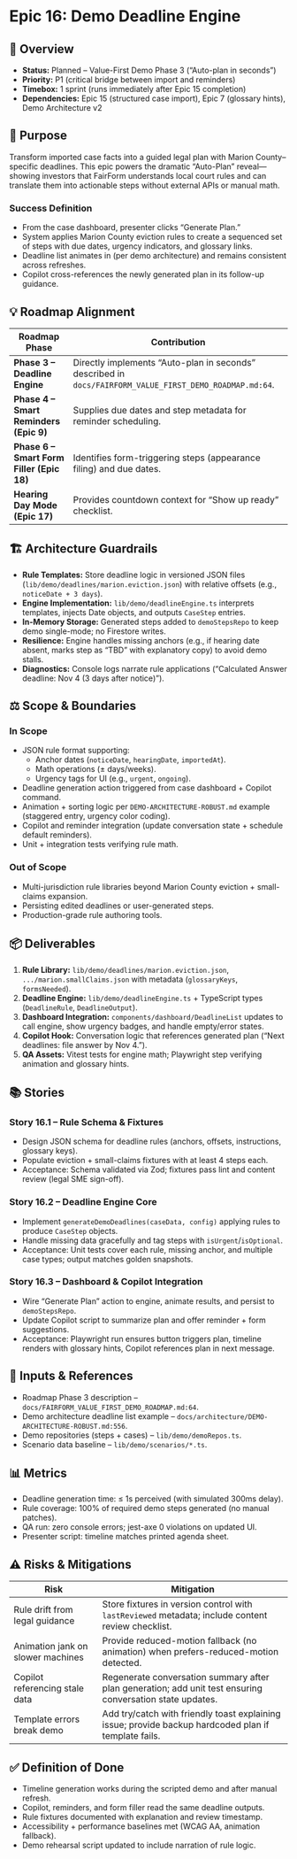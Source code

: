 # Epic 16: Demo Deadline Engine

## 🧭 Overview

- **Status:** Planned – Value-First Demo Phase 3 (“Auto-plan in seconds”)
- **Priority:** P1 (critical bridge between import and reminders)
- **Timebox:** 1 sprint (runs immediately after Epic 15 completion)
- **Dependencies:** Epic 15 (structured case import), Epic 7 (glossary hints), Demo Architecture v2

## 🎯 Purpose

Transform imported case facts into a guided legal plan with Marion County–specific deadlines. This epic powers the dramatic “Auto-Plan” reveal—showing investors that FairForm understands local court rules and can translate them into actionable steps without external APIs or manual math.

### Success Definition

- From the case dashboard, presenter clicks “Generate Plan.”
- System applies Marion County eviction rules to create a sequenced set of steps with due dates, urgency indicators, and glossary links.
- Deadline list animates in (per demo architecture) and remains consistent across refreshes.
- Copilot cross-references the newly generated plan in its follow-up guidance.

## 💡 Roadmap Alignment

| Roadmap Phase | Contribution |
| ------------- | ------------ |
| **Phase 3 – Deadline Engine** | Directly implements “Auto-plan in seconds” described in `docs/FAIRFORM_VALUE_FIRST_DEMO_ROADMAP.md:64`. |
| **Phase 4 – Smart Reminders (Epic 9)** | Supplies due dates and step metadata for reminder scheduling. |
| **Phase 6 – Smart Form Filler (Epic 18)** | Identifies form-triggering steps (appearance filing) and due dates. |
| **Hearing Day Mode (Epic 17)** | Provides countdown context for “Show up ready” checklist. |

## 🏗️ Architecture Guardrails

- **Rule Templates:** Store deadline logic in versioned JSON files (`lib/demo/deadlines/marion.eviction.json`) with relative offsets (e.g., `noticeDate + 3 days`).
- **Engine Implementation:** `lib/demo/deadlineEngine.ts` interprets templates, injects Date objects, and outputs `CaseStep` entries.
- **In-Memory Storage:** Generated steps added to `demoStepsRepo` to keep demo single-mode; no Firestore writes.
- **Resilience:** Engine handles missing anchors (e.g., if hearing date absent, marks step as “TBD” with explanatory copy) to avoid demo stalls.
- **Diagnostics:** Console logs narrate rule applications (“Calculated Answer deadline: Nov 4 (3 days after notice)”).

## ⚖️ Scope & Boundaries

### In Scope
- JSON rule format supporting:
  - Anchor dates (`noticeDate`, `hearingDate`, `importedAt`).
  - Math operations (± days/weeks).
  - Urgency tags for UI (e.g., `urgent`, `ongoing`).
- Deadline generation action triggered from case dashboard + Copilot command.
- Animation + sorting logic per `DEMO-ARCHITECTURE-ROBUST.md` example (staggered entry, urgency color coding).
- Copilot and reminder integration (update conversation state + schedule default reminders).
- Unit + integration tests verifying rule math.

### Out of Scope
- Multi-jurisdiction rule libraries beyond Marion County eviction + small-claims expansion.
- Persisting edited deadlines or user-generated steps.
- Production-grade rule authoring tools.

## 📦 Deliverables

1. **Rule Library:** `lib/demo/deadlines/marion.eviction.json`, `.../marion.smallClaims.json` with metadata (`glossaryKeys`, `formsNeeded`).
2. **Deadline Engine:** `lib/demo/deadlineEngine.ts` + TypeScript types (`DeadlineRule`, `DeadlineOutput`).
3. **Dashboard Integration:** `components/dashboard/DeadlineList` updates to call engine, show urgency badges, and handle empty/error states.
4. **Copilot Hook:** Conversation logic that references generated plan (“Next deadlines: file answer by Nov 4.”).
5. **QA Assets:** Vitest tests for engine math; Playwright step verifying animation and glossary hints.

## 📚 Stories

### Story 16.1 – Rule Schema & Fixtures
- Design JSON schema for deadline rules (anchors, offsets, instructions, glossary keys).
- Populate eviction + small-claims fixtures with at least 4 steps each.
- Acceptance: Schema validated via Zod; fixtures pass lint and content review (legal SME sign-off).

### Story 16.2 – Deadline Engine Core
- Implement `generateDemoDeadlines(caseData, config)` applying rules to produce `CaseStep` objects.
- Handle missing data gracefully and tag steps with `isUrgent`/`isOptional`.
- Acceptance: Unit tests cover each rule, missing anchor, and multiple case types; output matches golden snapshots.

### Story 16.3 – Dashboard & Copilot Integration
- Wire “Generate Plan” action to engine, animate results, and persist to `demoStepsRepo`.
- Update Copilot script to summarize plan and offer reminder + form suggestions.
- Acceptance: Playwright run ensures button triggers plan, timeline renders with glossary hints, Copilot references plan in next message.

## 🔗 Inputs & References

- Roadmap Phase 3 description – `docs/FAIRFORM_VALUE_FIRST_DEMO_ROADMAP.md:64`.
- Demo architecture deadline list example – `docs/architecture/DEMO-ARCHITECTURE-ROBUST.md:556`.
- Demo repositories (steps + cases) – `lib/demo/demoRepos.ts`.
- Scenario data baseline – `lib/demo/scenarios/*.ts`.

## 📊 Metrics

- Deadline generation time: ≤ 1s perceived (with simulated 300ms delay).
- Rule coverage: 100% of required demo steps generated (no manual patches).
- QA run: zero console errors; jest-axe 0 violations on updated UI.
- Presenter script: timeline matches printed agenda sheet.

## ⚠️ Risks & Mitigations

| Risk | Mitigation |
| ---- | ---------- |
| Rule drift from legal guidance | Store fixtures in version control with `lastReviewed` metadata; include content review checklist. |
| Animation jank on slower machines | Provide reduced-motion fallback (no animation) when prefers-reduced-motion detected. |
| Copilot referencing stale data | Regenerate conversation summary after plan generation; add unit test ensuring conversation state updates. |
| Template errors break demo | Add try/catch with friendly toast explaining issue; provide backup hardcoded plan if template fails. |

## ✅ Definition of Done

- Timeline generation works during the scripted demo and after manual refresh.
- Copilot, reminders, and form filler read the same deadline outputs.
- Rule fixtures documented with explanation and review timestamp.
- Accessibility + performance baselines met (WCAG AA, animation fallback).
- Demo rehearsal script updated to include narration of rule logic.
